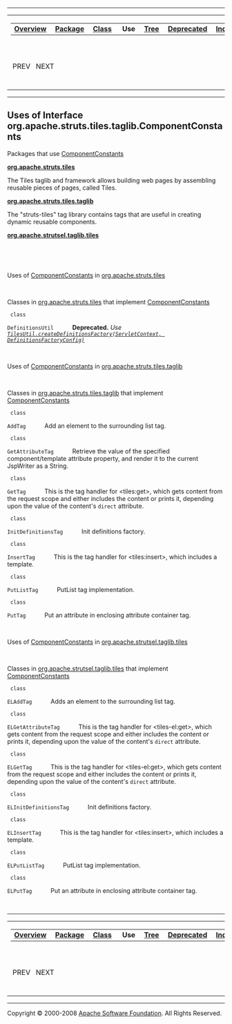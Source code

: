 ------------------------------------------------------------------------

<span id="navbar_top"></span> [](#skip-navbar_top "Skip navigation links")

<table>
<colgroup>
<col width="50%" />
<col width="50%" />
</colgroup>
<tbody>
<tr class="odd">
<td align="left"><span id="navbar_top_firstrow"></span>
<table>
<tbody>
<tr class="odd">
<td align="left"><a href="../../../../../../overview-summary.html.md"><strong>Overview</strong></a> </td>
<td align="left"><a href="../package-summary.html.md"><strong>Package</strong></a> </td>
<td align="left"><a href="../../../../../../org/apache/struts/tiles/taglib/ComponentConstants.html.md" title="interface in org.apache.struts.tiles.taglib"><strong>Class</strong></a> </td>
<td align="left"> <strong>Use</strong> </td>
<td align="left"><a href="../package-tree.html.md"><strong>Tree</strong></a> </td>
<td align="left"><a href="../../../../../../deprecated-list.html.md"><strong>Deprecated</strong></a> </td>
<td align="left"><a href="../../../../../../index-all.html.md"><strong>Index</strong></a> </td>
<td align="left"><a href="../../../../../../help-doc.html.md"><strong>Help</strong></a> </td>
</tr>
</tbody>
</table></td>
<td align="left"></td>
</tr>
<tr class="even">
<td align="left"> PREV   NEXT</td>
<td align="left"><a href="../../../../../../index.html.md?org/apache/struts/tiles/taglib//class-useComponentConstants.html"><strong>FRAMES</strong></a>    <a href="ComponentConstants.html"><strong>NO FRAMES</strong></a>    
<a href="../../../../../../allclasses-noframe.html.md"><strong>All Classes</strong></a></td>
</tr>
</tbody>
</table>

<span id="skip-navbar_top"></span>

------------------------------------------------------------------------

**Uses of Interface
 org.apache.struts.tiles.taglib.ComponentConstants**
----------------------------------------------------

Packages that use [ComponentConstants](../../../../../../org/apache/struts/tiles/taglib/ComponentConstants.html.md "interface in org.apache.struts.tiles.taglib")

[**org.apache.struts.tiles**](#org.apache.struts.tiles)

The Tiles taglib and framework allows building web pages by assembling reusable pieces of pages, called Tiles. 

[**org.apache.struts.tiles.taglib**](#org.apache.struts.tiles.taglib)

The "struts-tiles" tag library contains tags that are useful in creating dynamic reusable components. 

[**org.apache.strutsel.taglib.tiles**](#org.apache.strutsel.taglib.tiles)

  

 

<span id="org.apache.struts.tiles"></span>

Uses of [ComponentConstants](../../../../../../org/apache/struts/tiles/taglib/ComponentConstants.html.md "interface in org.apache.struts.tiles.taglib") in [org.apache.struts.tiles](../../../../../../org/apache/struts/tiles/package-summary.html)

 

Classes in [org.apache.struts.tiles](../../../../../../org/apache/struts/tiles/package-summary.html.md) that implement [ComponentConstants](../../../../../../org/apache/struts/tiles/taglib/ComponentConstants.html "interface in org.apache.struts.tiles.taglib")

` class`

`DefinitionsUtil`
           **Deprecated.** *Use [`TilesUtil.createDefinitionsFactory(ServletContext, DefinitionsFactoryConfig)`](../../../../../../org/apache/struts/tiles/TilesUtil.html.md#createDefinitionsFactory(javax.servlet.ServletContext,%20org.apache.struts.tiles.DefinitionsFactoryConfig))*

 

<span id="org.apache.struts.tiles.taglib"></span>

Uses of [ComponentConstants](../../../../../../org/apache/struts/tiles/taglib/ComponentConstants.html.md "interface in org.apache.struts.tiles.taglib") in [org.apache.struts.tiles.taglib](../../../../../../org/apache/struts/tiles/taglib/package-summary.html)

 

Classes in [org.apache.struts.tiles.taglib](../../../../../../org/apache/struts/tiles/taglib/package-summary.html.md) that implement [ComponentConstants](../../../../../../org/apache/struts/tiles/taglib/ComponentConstants.html "interface in org.apache.struts.tiles.taglib")

` class`

`AddTag`
           Add an element to the surrounding list tag.

` class`

`GetAttributeTag`
           Retrieve the value of the specified component/template attribute property, and render it to the current JspWriter as a String.

` class`

`GetTag`
           This is the tag handler for \<tiles:get\>, which gets content from the request scope and either includes the content or prints it, depending upon the value of the content's `direct` attribute.

` class`

`InitDefinitionsTag`
           Init definitions factory.

` class`

`InsertTag`
           This is the tag handler for \<tiles:insert\>, which includes a template.

` class`

`PutListTag`
           PutList tag implementation.

` class`

`PutTag`
           Put an attribute in enclosing attribute container tag.

 

<span id="org.apache.strutsel.taglib.tiles"></span>

Uses of [ComponentConstants](../../../../../../org/apache/struts/tiles/taglib/ComponentConstants.html.md "interface in org.apache.struts.tiles.taglib") in [org.apache.strutsel.taglib.tiles](../../../../../../org/apache/strutsel/taglib/tiles/package-summary.html)

 

Classes in [org.apache.strutsel.taglib.tiles](../../../../../../org/apache/strutsel/taglib/tiles/package-summary.html.md) that implement [ComponentConstants](../../../../../../org/apache/struts/tiles/taglib/ComponentConstants.html "interface in org.apache.struts.tiles.taglib")

` class`

`ELAddTag`
           Adds an element to the surrounding list tag.

` class`

`ELGetAttributeTag`
           This is the tag handler for \<tiles-el:get\>, which gets content from the request scope and either includes the content or prints it, depending upon the value of the content's `direct` attribute.

` class`

`ELGetTag`
           This is the tag handler for \<tiles-el:get\>, which gets content from the request scope and either includes the content or prints it, depending upon the value of the content's `direct` attribute.

` class`

`ELInitDefinitionsTag`
           Init definitions factory.

` class`

`ELInsertTag`
           This is the tag handler for \<tiles:insert\>, which includes a template.

` class`

`ELPutListTag`
           PutList tag implementation.

` class`

`ELPutTag`
           Put an attribute in enclosing attribute container tag.

 

------------------------------------------------------------------------

<span id="navbar_bottom"></span> [](#skip-navbar_bottom "Skip navigation links")

<table>
<colgroup>
<col width="50%" />
<col width="50%" />
</colgroup>
<tbody>
<tr class="odd">
<td align="left"><span id="navbar_bottom_firstrow"></span>
<table>
<tbody>
<tr class="odd">
<td align="left"><a href="../../../../../../overview-summary.html.md"><strong>Overview</strong></a> </td>
<td align="left"><a href="../package-summary.html.md"><strong>Package</strong></a> </td>
<td align="left"><a href="../../../../../../org/apache/struts/tiles/taglib/ComponentConstants.html.md" title="interface in org.apache.struts.tiles.taglib"><strong>Class</strong></a> </td>
<td align="left"> <strong>Use</strong> </td>
<td align="left"><a href="../package-tree.html.md"><strong>Tree</strong></a> </td>
<td align="left"><a href="../../../../../../deprecated-list.html.md"><strong>Deprecated</strong></a> </td>
<td align="left"><a href="../../../../../../index-all.html.md"><strong>Index</strong></a> </td>
<td align="left"><a href="../../../../../../help-doc.html.md"><strong>Help</strong></a> </td>
</tr>
</tbody>
</table></td>
<td align="left"></td>
</tr>
<tr class="even">
<td align="left"> PREV   NEXT</td>
<td align="left"><a href="../../../../../../index.html.md?org/apache/struts/tiles/taglib//class-useComponentConstants.html"><strong>FRAMES</strong></a>    <a href="ComponentConstants.html"><strong>NO FRAMES</strong></a>    
<a href="../../../../../../allclasses-noframe.html.md"><strong>All Classes</strong></a></td>
</tr>
</tbody>
</table>

<span id="skip-navbar_bottom"></span>

------------------------------------------------------------------------

Copyright © 2000-2008 [Apache Software Foundation](http://www.apache.org/). All Rights Reserved.
